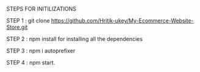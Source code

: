 STEPS FOR INITILIZATIONS

STEP 1 : git clone https://github.com/Hritik-ukey/My-Ecommerce-Website-Store.git


 
 
STEP 2 : npm install for installing all the dependencies  
  
    
 
  
STEP 3 : npm i autoprefixer



STEP 4 : npm start. 
 
 
 
